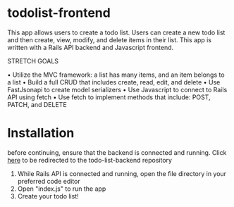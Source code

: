 # todolist-frontend
This app allows users to create a todo list. Users can create a new todo list and then create, view, modify, and delete items in their list. This app is written with a Rails API backend and Javascript frontend.

STRETCH GOALS

• Utilize the MVC framework: a list has many items, and an item belongs to a list
• Build a full CRUD that includes create, read, edit, and delete
• Use FastJsonapi to create model serializers
• Use Javascript to connect to Rails API using fetch
• Use fetch to implement methods that include: POST, PATCH, and DELETE

# Installation
before continuing, ensure that the backend is connected and running. Click [here](https://github.com/pjfooeve09/todo-list-backend/blob/main/README.md) to be redirected to the todo-list-backend repository

1. While Rails API is connected and running, open the file directory in your preferred code editor
2. Open "index.js" to run the app
3. Create your todo list!
